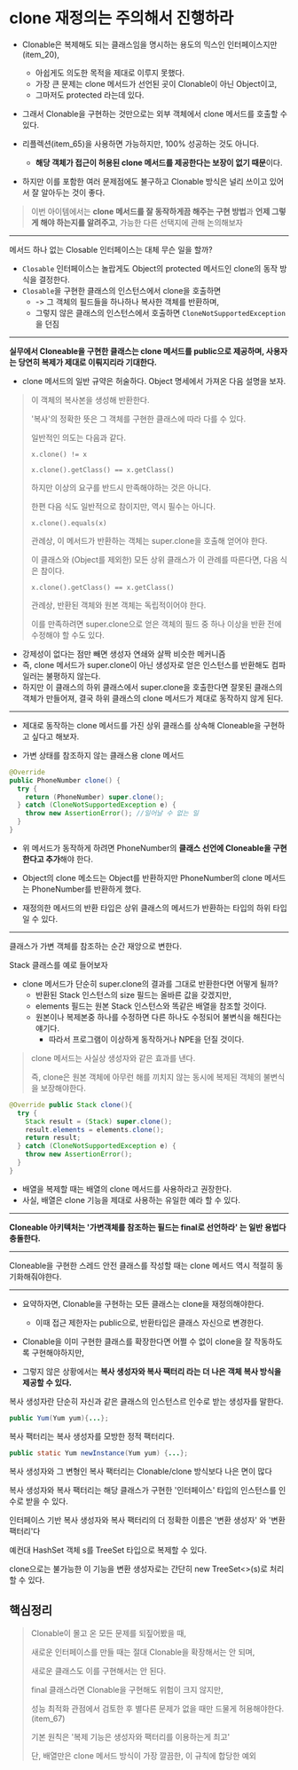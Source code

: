 # clone 재정의는 주의해서 진행하라

- Clonable은 복제해도 되는 클래스임을 명시하는 용도의 믹스인 인터페이스지만(item_20), 
  - 아쉽게도 의도한 목적을 제대로 이루지 못했다.
  - 가장 큰 문제는 clone 메서드가 선언된 곳이 Clonable이 아닌 Object이고,
  - 그마저도 protected 라는데 있다.
- 그래서 Clonable을 구현하는 것만으로는 외부 객체에서 clone 메서드를 호출할 수 있다.


- 리플렉션(item_65)을 사용하면 가능하지만, 100% 성공하는 것도 아니다.
  - **해당 객체가 접근이 허용된 clone 메서드를 제공한다는 보장이 없기 때문**이다.
- 하지만 이를 포함한 여러 문제점에도 불구하고 Clonable 방식은 널리 쓰이고 있어서 잘 알아두는 것이 좋다.


> 이번 아이템에서는 **clone 메서드를 잘 동작하게끔 해주는 구현 방법**과 **언제 그렇게 해야 하는지를 알려주고**, 가능한 다른 선택지에 관해 논의해보자

---
메서드 하나 없는 Closable 인터페이스는 대체 무슨 일을 할까? 

- `Closable` 인터페이스는 놀랍게도 Object의 protected 메서드인 clone의 동작 방식을 결정한다.
- `Closable`을 구현한 클래스의 인스턴스에서 clone을 호출하면
  - -> 그 객체의 필드들을 하나하나 복사한 객체를 반환하며,
  - 그렇지 않은 클래스의 인스턴스에서 호출하면 `CloneNotSupportedException`을 던짐

---
**실무에서 Cloneable을 구현한 클래스는 clone 메서드를 public으로 제공하며,
사용자는 당연히 복제가 제대로 이뤄지리라 기대한다.**

- clone 메서드의 일반 규약은 허술하다. Object 명세에서 가져온 다음 설명을 보자.

> 이 객체의 복사본을 생성해 반환한다. 
> 
> '복사'의 정확한 뜻은 그 객체를 구현한 클래스에 따라 다를 수 있다.
> 
> 일반적인 의도는 다음과 같다.
> 
> `x.clone() != x`
> 
> `x.clone().getClass() == x.getClass()`
> 
> 하지만 이상의 요구를 반드시 만족해야하는 것은 아니다.
> 
> 한편 다음 식도 일반적으로 참이지만, 역시 필수는 아니다.
> 
> `x.clone().equals(x)`
> 
> 관례상, 이 메서드가 반환하는 객체는 super.clone을 호출해 얻어야 한다. 
> 
>이 클래스와 (Object를 제외한) 모든 상위 클래스가 이 관례를 따른다면, 다음 식은 참이다.
> 
> `x.clone().getClass() == x.getClass()`
> 
> 관례상, 반환된 객체와 원본 객체는 독립적이어야 한다. 
> 
> 이를 만족하려면 super.clone으로 얻은 객체의 필드 중 하나 이상을 반환 전에 수정해야 할 수도 있다.

- 강제성이 없다는 점만 빼면 생성자 연쇄와 살짝 비슷한 메커니즘
- 즉, clone 메서드가 super.clone이 아닌 생성자로 얻은 인스턴스를 반환해도 컴파일러는 불평하지 않는다.
- 하지만 이 클래스의 하위 클래스에서 super.clone을 호출한다면 잘못된 클래스의 객체가 만들어져, 결국 하위 클래스의 clone 메서드가 제대로 동작하지 않게 된다.

---
- 제대로 동작하는 clone 메서드를 가진 상위 클래스를 상속해 Cloneable을 구현하고 싶다고 해보자.

- 가변 상태를 참조하지 않는 클래스용 clone 메서드

```java
@Override
public PhoneNumber clone() {
  try {
    return (PhoneNumber) super.clone();
  } catch (CloneNotSupportedException e) {
    throw new AssertionError(); //일어날 수 없는 일  
  }
}
```
- 위 메서드가 동작하게 하려면 PhoneNumber의 **클래스 선언에 Cloneable을 구현한다고 추가**해야 한다.
- Object의 clone 메소드는 Object를 반환하지만 PhoneNumber의 clone 메서드는 PhoneNumber를 반환하게 했다.


- 재정의한 메서드의 반환 타입은 상위 클래스의 메서드가 반환하는 타입의 하위 타입일 수 있다.

---
클래스가 가변 객체를 참조하는 순간 재앙으로 변한다. 


Stack 클래스를 예로 들어보자 

- clone 메서드가 단순히 super.clone의 결과를 그대로 반환한다면 어떻게 될까? 
  - 반환된 Stack 인스턴스의 size 필드는 올바른 값을 갖겠지만, 
  - elements 필드는 원본 Stack 인스턴스와 똑같은 배열을 참조할 것이다.
  - 원본이나 복제본중 하나를 수정하면 다른 하나도 수정되어 불변식을 해친다는 얘기다.
    - 따라서 프로그램이 이상하게 동작하거나 NPE을 던질 것이다.

> clone 메서드는 사실상 생성자와 같은 효과를 낸다. 
> 
> 즉, clone은 원본 객체에 아무런 해를 끼치지 않는 동시에 복제된 객체의 불변식을 보장해야한다.

```java
@Override public Stack clone(){
  try {
    Stack result = (Stack) super.clone();
    result.elements = elements.clone();
    return result;
  } catch (CloneNotSupportedException e) {
    throw new AssertionError();
  }
}
```

- 배열을 복제할 때는 배열의 clone 메서드를 사용하라고 권장한다.
- 사실, 배열은 clone 기능을 제대로 사용하는 유일한 예라 할 수 있다.


---

**Cloneable 아키텍처는 '가변객체를 참조하는 필드는 final로 선언하라' 는 일반 용법다 충돌한다.**

---

Cloneable을 구현한 스레드 안전 클래스를 작성할 때는 clone 메서드 역시 적절히 동기화해줘야한다.

---
- 요약하자면, Clonable을 구현하는 모든 클래스는 clone을 재정의해야한다.
  - 이때 접근 제한자는 public으로, 반환타입은 클래스 자신으로 변경한다.

- Clonable을 이미 구현한 클래스를 확장한다면 어쩔 수 없이 clone을 잘 작동하도록 구현해야하지만, 
- 그렇지 않은 상황에서는 **복사 생성자와 복사 팩터리 라는 더 나은 객체 복사 방식을 제공할 수 있다.**


복사 생성자란 단순히 자신과 같은 클래스의 인스턴스르 인수로 받는 생성자를 말한다.
```java
public Yum(Yum yum){...};
```
복사 팩터리는 복사 생성자를 모방한 정적 팩터리다.
```java
public static Yum newInstance(Yum yum) {...};
```
복사 생성자와 그 변형인 복사 팩터리는 Clonable/clone 방식보다 나은 면이 많다

복사 생성자와 복사 팩터리는 해당 클래스가 구현한 '인터페이스' 타입의 인스턴스를 인수로 받을 수 있다.

인터페이스 기반 복사 생성자와 복사 팩터리의 더 정확한 이름은 '변환 생성자' 와 '변환 팩터리'다

예컨대 HashSet 객체 s를 TreeSet 타입으로 복제할 수 있다.

clone으로는 불가능한 이 기능을 변환 생성자로는 간단히 new TreeSet<>(s)로 처리할 수 있다.


## 핵심정리
> Clonable이 몰고 온 모든 문제를 되짚어봤을 때,
> 
> 새로운 인터페이스를 만들 때는 절대 Clonable을 확장해서는 안 되며,
> 
> 새로운 클래스도 이를 구현해서는 안 된다.
> 
> final 클래스라면 Clonable을 구현해도 위험이 크지 않지만,
> 
> 성능 최적화 관점에서 검토한 후 별다른 문제가 없을 때만 드물게 허용해야한다.(item_67)
> 
> 기본 원칙은 '복제 기능은 생성자와 팩터리를 이용하는게 최고'
> 
> 단, 배열만은 clone 메서드 방식이 가장 깔끔한, 이 규칙에 합당한 예외